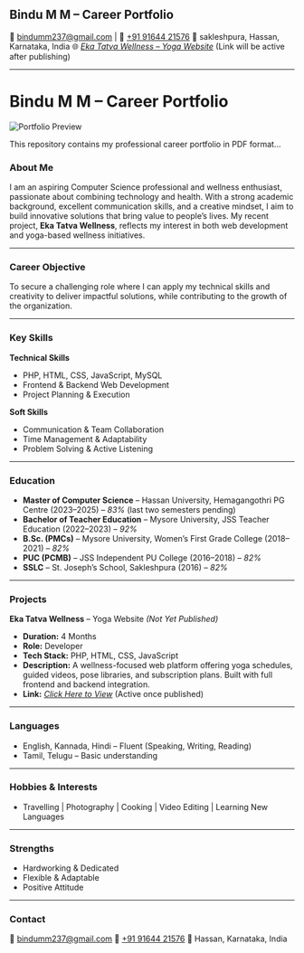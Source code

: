 
## **Bindu M M – Career Portfolio**

📧 [bindumm237@gmail.com](mailto:bindumm237@gmail.com) | 📱 [+91 91644 21576](tel:+919164421576)
📍 sakleshpura, Hassan, Karnataka, India
🌐 *[Eka Tatva Wellness – Yoga Website](#)* (Link will be active after publishing)

---
# Bindu M M – Career Portfolio

![Portfolio Preview](![Bindu](https://github.com/user-attachments/assets/49fc0910-758d-44a7-9fb3-0be0e2e7dabd)
)

This repository contains my professional career portfolio in PDF format...


### **About Me**

I am an aspiring Computer Science professional and wellness enthusiast, passionate about combining technology and health. With a strong academic background, excellent communication skills, and a creative mindset, I aim to build innovative solutions that bring value to people’s lives. My recent project, **Eka Tatva Wellness**, reflects my interest in both web development and yoga-based wellness initiatives.

---

### **Career Objective**

To secure a challenging role where I can apply my technical skills and creativity to deliver impactful solutions, while contributing to the growth of the organization.

---

### **Key Skills**

**Technical Skills**

* PHP, HTML, CSS, JavaScript, MySQL
* Frontend & Backend Web Development
* Project Planning & Execution

**Soft Skills**

* Communication & Team Collaboration
* Time Management & Adaptability
* Problem Solving & Active Listening

---

### **Education**

* **Master of Computer Science** – Hassan University, Hemagangothri PG Centre (2023–2025) – *83%* (last two semesters pending)
* **Bachelor of Teacher Education** – Mysore University, JSS Teacher Education (2022–2023) – *92%*
* **B.Sc. (PMCs)** – Mysore University, Women’s First Grade College (2018–2021) – *82%*
* **PUC (PCMB)** – JSS Independent PU College (2016–2018) – *82%*
* **SSLC** – St. Joseph’s School, Sakleshpura (2016) – *82%*

---

### **Projects**

**Eka Tatva Wellness** – Yoga Website *(Not Yet Published)*

* **Duration:** 4 Months
* **Role:** Developer
* **Tech Stack:** PHP, HTML, CSS, JavaScript
* **Description:** A wellness-focused web platform offering yoga schedules, guided videos, pose libraries, and subscription plans. Built with full frontend and backend integration.
* **Link:** *[Click Here to View](#)* (Active once published)

---

### **Languages**

* English, Kannada, Hindi – Fluent (Speaking, Writing, Reading)
* Tamil, Telugu – Basic understanding

---

### **Hobbies & Interests**

* Travelling | Photography | Cooking | Video Editing | Learning New Languages

---

### **Strengths**

* Hardworking & Dedicated
* Flexible & Adaptable
* Positive Attitude

---

### **Contact**

📧 [bindumm237@gmail.com](mailto:bindumm237@gmail.com)
📱 [+91 91644 21576](tel:+919164421576)
📍 Hassan, Karnataka, India


